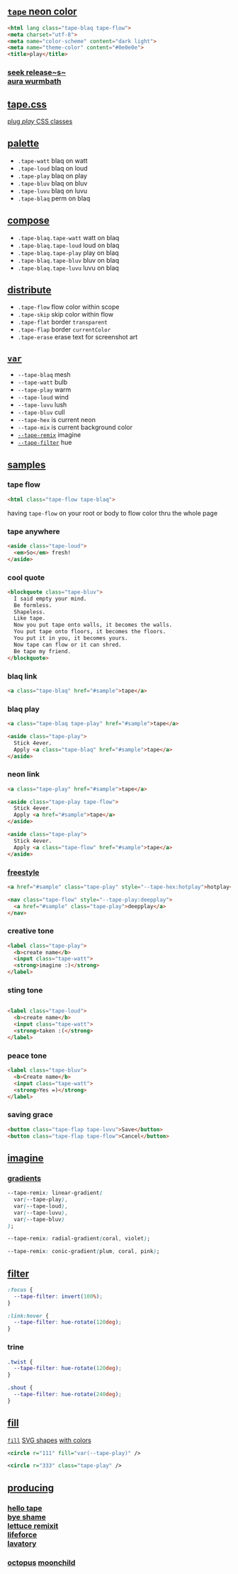 ## [`tape` neon color](https://s9a.page/tape)</sub>

```html
<html lang class="tape-blaq tape-flow">
<meta charset="utf-8">
<meta name="color-scheme" content="dark light">
<meta name="theme-color" content="#0e0e0e">
<title>play</title>
```

### [seek release~s~](../../releases) <br> [aura wurmbath](https://npm.im/@s9a/tape)

## [tape.css](tape.css)

[plug <em>play</em> CSS classes](https://s9a.page/cascade)

## [palette](https://s9a.page/tape#palette)

* `.tape-watt` blaq on watt
* `.tape-loud` blaq on loud
* `.tape-play` blaq on play
* `.tape-bluv` blaq on bluv
* `.tape-luvu` blaq on luvu
* `.tape-blaq` perm on blaq

## [compose](https://s9a.page/tape#compose)

* `.tape-blaq.tape-watt` watt on blaq
* `.tape-blaq.tape-loud` loud on blaq
* `.tape-blaq.tape-play` play on blaq
* `.tape-blaq.tape-bluv` bluv on blaq
* `.tape-blaq.tape-luvu` luvu on blaq

## [distribute](../../releases)

* `.tape-flow` flow color within scope
* `.tape-skip` skip color within flow
* `.tape-flat` border `transparent`
* `.tape-flap` border `currentColor`
* `.tape-erase` erase text for screenshot art

## [`var`](tape.css)

* `--tape-blaq` mesh
* `--tape-watt` bulb
* `--tape-play` warm
* `--tape-loud` wind
* `--tape-luvu` lush
* `--tape-bluv` cull
* `--tape-hex` is current neon
* `--tape-mix` is current background color
* [`--tape-remix`](#imagine) imagine
* [`--tape-filter`](#filter) hue

## [samples](https://s9a.page)

### tape flow

```html
<html class="tape-flow tape-blaq">
```

having `tape-flow` on your root or body to flow color thru the whole page

### tape anywhere

```html
<aside class="tape-loud">
  <em>So</em> fresh!
</aside>
```

### cool quote
```html
<blockquote class="tape-bluv">
  I said empty your mind.
  Be formless.
  Shapeless.
  Like tape.
  Now you put tape onto walls, it becomes the walls.
  You put tape onto floors, it becomes the floors.
  You put it in you, it becomes yours.
  Now tape can flow or it can shred.
  Be tape my friend.
</blockquote>
```

### blaq link

```html
<a class="tape-blaq" href="#sample">tape</a>
```

### blaq play

```html
<a class="tape-blaq tape-play" href="#sample">tape</a>
```

```html
<aside class="tape-play">
  Stick 4ever.
  Apply <a class="tape-blaq" href="#sample">tape</a>
</aside>
```

### neon link

```html
<a class="tape-play" href="#sample">tape</a>
```

```html
<aside class="tape-play tape-flow">
  Stick 4ever.
  Apply <a href="#sample">tape</a>
</aside>
```

```html
<aside class="tape-play">
  Stick 4ever.
  Apply <a class="tape-flow" href="#sample">tape</a>
</aside>
```

### [freestyle](https://s9a.page)

```html
<a href="#sample" class="tape-play" style="--tape-hex:hotplay">hotplay</a>
```

```html
<nav class="tape-flow" style="--tape-play:deepplay">
  <a href="#sample" class="tape-play">deepplay</a>
</nav>
```

### creative tone

```html
<label class="tape-play">
  <b>create name</b>
  <input class="tape-watt">
  <strong>imagine :)</strong>
</label>
```

### sting tone

```html

<label class="tape-loud">
  <b>create name</b>
  <input class="tape-watt">
  <strong>taken :(</strong>
</label>
```

### peace tone

```html
<label class="tape-bluv">
  <b>Create name</b>
  <input class="tape-watt">
  <strong>Yes =)</strong>
</label>
```

### saving grace

```html
<button class="tape-flap tape-luvu">Save</button>
<button class="tape-flap tape-flow">Cancel</button>
```

## [imagine](https://s9a.page/tape#imagine)


### [gradients](https://developer.mozilla.org/Web/CSS/gradient)

```css
--tape-remix: linear-gradient(
  var(--tape-play),
  var(--tape-loud),
  var(--tape-luvu),
  var(--tape-bluv)
);
```

```css
--tape-remix: radial-gradient(coral, violet);
```

```css
--tape-remix: conic-gradient(plum, coral, pink);
```

## [filter](https://developer.mozilla.org/Web/CSS/filter)

```css
:focus {
  --tape-filter: invert(100%);
}

:link:hover {
  --tape-filter: hue-rotate(120deg);
}
```

### trine

```css
.twist {
  --tape-filter: hue-rotate(120deg);
}

.shout {
  --tape-filter: hue-rotate(240deg);
}
```

## [fill](https://developer.mozilla.org/Web/CSS/fill)

[`fill`](https://s9a.page/tape#fill) [SVG shapes](https://s9a.page/tape/tape.svg) [with colors](#palette)

```svg
<circle r="111" fill="var(--tape-play)" />
```

```svg
<circle r="333" class="tape-play" />
```

## [producing](https://s9a.page/tapes)
### [hello tape](https://s9a.page/hellotape) <br> [bye shame](https://webmural.com/shame) <br> [lettuce remixit](https://s9a.page) <br> [lifeforce](https://webmural.com/milf) <br> [lavatory](https://webmural.com/tlfr)

### [octopus](https://octopus.boo) [moonchild](https://github.com/s9a/tape/commit/5072a403673a6f93a156527acc7fdeef01404ba4)
